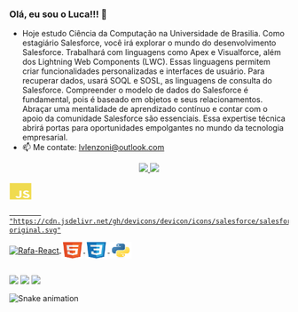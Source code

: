 ### Olá, eu sou o Luca!!! 👋
- Hoje estudo Ciência da Computação na Universidade de Brasilia.
Como estagiário Salesforce, você irá explorar o mundo do desenvolvimento Salesforce. Trabalhará com linguagens como Apex e Visualforce, além dos Lightning Web Components (LWC). Essas linguagens permitem criar funcionalidades personalizadas e interfaces de usuário. Para recuperar dados, usará SOQL e SOSL, as linguagens de consulta do Salesforce. Compreender o modelo de dados do Salesforce é fundamental, pois é baseado em objetos e seus relacionamentos. Abraçar uma mentalidade de aprendizado contínuo e contar com o apoio da comunidade Salesforce são essenciais. Essa expertise técnica abrirá portas para oportunidades empolgantes no mundo da tecnologia empresarial.
- 📫 Me contate: lvlenzoni@outlook.com

<div align="center">
  <a href="https://github.com/lucaverdade">
  <img height="180em" src="https://github-readme-stats.vercel.app/api?username=lucaverdade&show_icons=true&theme=dracula&include_all_commits=true&count_private=true"/>
  <img height="180em" src="https://github-readme-stats.vercel.app/api/top-langs/?username=lucaverdade&layout=compact&langs_count=7&theme=dracula"/>
</div>
<div style="display: inline_block"><br>
  <img align="center" alt="Rafa-Js" height="30" width="40" src="https://raw.githubusercontent.com/devicons/devicon/master/icons/javascript/javascript-plain.svg">
 
            
          
            "https://cdn.jsdelivr.net/gh/devicons/devicon/icons/salesforce/salesforce-original.svg"
          
  <img align="center" alt="Rafa-React" height="30" width="40" src="https://cdn.jsdelivr.net/gh/devicons/devicon/icons/salesforce/salesforce-original.svg">
  <img align="center" alt="Rafa-HTML" height="30" width="40" src="https://raw.githubusercontent.com/devicons/devicon/master/icons/html5/html5-original.svg">
  <img align="center" alt="Rafa-CSS" height="30" width="40" src="https://raw.githubusercontent.com/devicons/devicon/master/icons/css3/css3-original.svg">
  <img align="center" alt="Rafa-Python" height="30" width="40" src="https://raw.githubusercontent.com/devicons/devicon/master/icons/python/python-original.svg">
  

  
  ##
 
<div> 

  <a href="https://instagram.com/lucaverdade" target="_blank" ><img src="https://img.shields.io/badge/-Instagram-%23E4405F?style=for-the-badge&logo=instagram&logoColor=white" target="_blank"></a>
 <a href="https://portfolio-lucalenzoni.herokuapp.com/ "  target="_blank" ><img src="https://img.shields.io/badge/Heroku-430098?style=for-the-badge&logo=heroku&logoColor=white" target="_blank"></a>
 <a href="https://www.linkedin.com/in/luca-lenzoni/" target="_blank"><img src="https://img.shields.io/badge/-LinkedIn-%230077B5?style=for-the-badge&logo=linkedin&logoColor=white" target="_blank"></a> 
 
  ![Snake animation](https://github.com/lucaverdade/lucaverdade/blob/output/github-contribution-grid-snake.svg)
 
</div>
